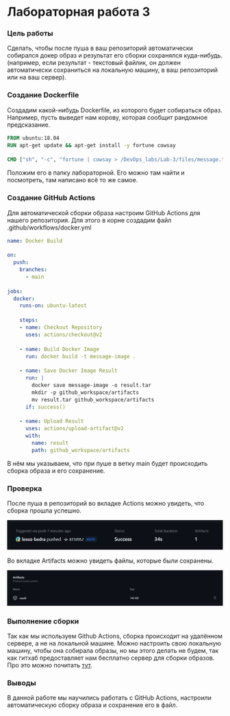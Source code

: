 # Лабораторная работа 3

### Цель работы
Сделать, чтобы после пуша в ваш репозиторий автоматически собирался докер образ и результат его сборки сохранялся куда-нибудь.
(например, если результат - текстовый файлик, он должен автоматически сохраниться на локальную машину, в ваш репозиторий или на ваш сервер). 



### Создание Dockerfile

Создадим какой-нибудь Dockerfile, из которого будет собираться образ. 
Например, пусть выведет нам корову, которая сообщит рандомное предсказание.

```dockerfile
FROM ubuntu:18.04
RUN apt-get update && apt-get install -y fortune cowsay

CMD ["sh", "-c", "fortune | cowsay > /DevOps_labs/Lab-3/files/message.txt"]
```

Положим его в папку лабораторной. Его можно там найти и посмотреть, там написано всё то же самое.




### Создание GitHub Actions

Для автоматической сборки образа настроим GitHub Actions для нашего репозитория.
Для этого в корне создадим файл .github/workflows/docker.yml

```yml
name: Docker Build

on:
  push:
    branches:
      - main

jobs:
  docker:
    runs-on: ubuntu-latest

    steps:
    - name: Checkout Repository
      uses: actions/checkout@v2

    - name: Build Docker Image
      run: docker build -t message-image .

    - name: Save Docker Image Result
      run: |
        docker save message-image -o result.tar
        mkdir -p github_workspace/artifacts
        mv result.tar github_workspace/artifacts
      if: success()

    - name: Upload Result
      uses: actions/upload-artifact@v2
      with:
        name: result
        path: github_workspace/artifacts

```

В нём мы указываем, что при пуше в ветку main будет происходить сборка образа и его сохранение.


### Проверка

После пуша в репозиторий во вкладке Actions можно увидеть, что сборка прошла успешно.

![Сборка](./pictures/сборка.png)

Во вкладке Artifacts можно увидеть файлы, которые были сохранены.

![Артефакты](./pictures/артефакты.png)


### Выполнение сборки

Так как мы используем Github Actions, сборка происходит на удалённом сервере, а не на локальной машине. Можно настроить свою локальную машину, чтобы она собирала образы, но мы этого делать не будем, так как гитхаб предоставляет нам бесплатно сервер для сборки образов.
Про это можно почитать [тут](https://docs.github.com/ru/actions/learn-github-actions/understanding-github-actions).


### Выводы

В данной работе мы научились работать с GitHub Actions, настроили автоматическую сборку образа и сохранение его в файл.